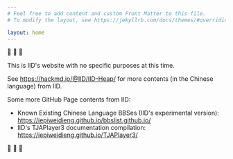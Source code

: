```yaml
---
# Feel free to add content and custom Front Matter to this file.
# To modify the layout, see https://jekyllrb.com/docs/themes/#overriding-theme-defaults

layout: home
---
```


:construction: :construction: :construction:

This is IID's website with no specific purposes at this time.

See <https://hackmd.io/@IID/IID-Heap/> for more contents (in the Chinese language) from IID.

Some more GitHub Page contents from IID:

* Known Existing Chinese Language BBSes (IID's experimental version): <https://iepiweidieng.github.io/bbslist.github.io/>
* IID's TJAPlayer3 documentation compilation: <https://iepiweidieng.github.io/TJAPlayer3/>

:construction: :construction: :construction:
